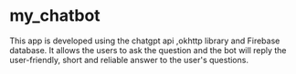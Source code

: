 # my_chatbot
This app is developed using the chatgpt api ,okhttp library and Firebase database. 
It allows the users to ask the question and the bot will reply the user-friendly, short and reliable answer to the user's questions.
